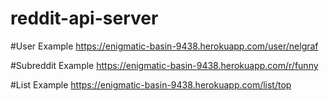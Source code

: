 # reddit-api-server

#User Example
https://enigmatic-basin-9438.herokuapp.com/user/nelgraf

#Subreddit Example
https://enigmatic-basin-9438.herokuapp.com/r/funny

#List Example
https://enigmatic-basin-9438.herokuapp.com/list/top

